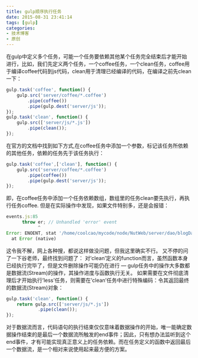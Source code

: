 ```yaml
---
title: gulp顺序执行任务
date: 2015-08-31 23:41:14
tags: [gulp]
categories: 
- 技术博客
- 原创
---
```


在gulp中定义多个任务，可能一个任务要依赖其他某个任务完全结束后才能开始进行，比如，我们先定义两个任务，一个coffee任务，一个clean任务，coffee用于编译coffee代码到js代码，clean用于清理已经编译的代码，在编译之前先clean一下：

<!-- more -->

```javascript
gulp.task('coffee', function() {
    gulp.src('server/coffee/*.coffee')
        .pipe(coffee())
        .pipe(gulp.dest('server/js'));
});
gulp.task('clean', function() {
    gulp.src(['server/js/*.js'])
        .pipe(clean());
});
```

在官方的文档中找到如下方式,在coffee任务中添加一个参数，标记该任务所依赖的其他任务，依赖的任务先于该任务执行：

```javascript
gulp.task('coffee',['clean'], function() {
    gulp.src('server/coffee/*.coffee')
        .pipe(coffee())
        .pipe(gulp.dest('server/js'));
});
```

即，在coffee任务中添加一个任务依赖数组，数组里的任务clean要先执行，再执行任务coffee.
但是在实际操作中发现，如果文件特别多，还是会报错：

```javascript
events.js:85
      throw er; // Unhandled 'error' event
            ^
Error: ENOENT, stat '/home/coolcao/mycode/node/NutWeb/server/dao/blogDao.js'
  at Error (native)
```

这令我不解，网上各种搜，都说这样做没问题，但我这里确实不行。
又不停的问了一下谷老师，最终找到问题了：
对’clean’定义的function而言，虽然函数本身已经执行完毕了，但是文件删除操作可能仍在进行 — gulp任务中的操作大多数都是数据流(Stream)的操作，其操作进度与函数执行无关。
如果需要在文件彻底清理后才开始执行’less’任务，则需要在’clean’任务中进行特殊编码：令其返回最终的数据流(Stream)对象：

```javascript
gulp.task('clean', function() {
    return gulp.src(['server/js/*.js'])
            .pipe(clean());
});
```

对于数据流而言，代码语句的执行结束仅仅意味着数据操作的开始，唯一能确定数据操作结束的是最后一个数据流所触发的end事件；因此，只有想办法监听到这个end事件，才有可能实现真正意义上的任务依赖。而在任务定义的函数中返回最后一个数据流，是一个相对来说使用起来最方便的方案。
